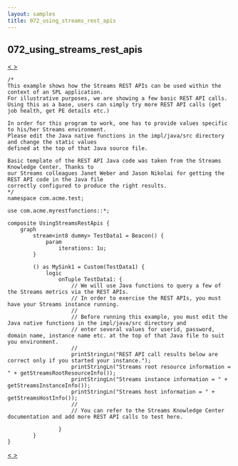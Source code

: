 ```yaml
---
layout: samples
title: 072_using_streams_rest_apis
---
```


## 072_using_streams_rest_apis

<div class="sampleNav"><a class="button" href="../071_java_native_functions_JavaNativeFunctions.spl/"> < </a><a class="button" href="../073_java_operator_fusion_JavaFusion.spl/"> > </a>
</div>

~~~~~~
/*
This example shows how the Streams REST APIs can be used within the context of an SPL application.
For illustrative purposes, we are showing a few basic REST API calls.
Using this as a base, users can simply try more REST API calls (get job health, get PE details etc.)

In order for this program to work, one has to provide values specific to his/her Streams environment.
Please edit the Java native functions in the impl/java/src directory and change the static values
defined at the top of that Java source file.

Basic template of the REST API Java code was taken from the Streams Knowledge Center. Thanks to
our Streams colleagues Janet Weber and Jason Nikolai for getting the REST API code in the Java file
correctly configured to produce the right results.
*/
namespace com.acme.test;

use com.acme.myrestfunctions::*;

composite UsingStreamsRestApis {
	graph
		stream<int8 dummy> TestData1 = Beacon() {
			param
				iterations: 1u;
		}
		
		() as MySink1 = Custom(TestData1) {
			logic
				onTuple TestData1: {
					// We will use Java functions to query a few of the Streams metrics via the REST APIs.
					// In order to exercise the REST APIs, you must have your Streams instance running.
					//
					// Before running this example, you must edit the Java native functions in the impl/java/src directory and
					// enter several values for userid, password, domain name, instance name etc. at the top of that Java file to suit you environment.
					//
					printStringLn("REST API call results below are correct only if you started your instance.");
					printStringLn("Streams root resource information = " + getStreamsRootResourceInfo());
					printStringLn("Streams instance information = " + getStreamsInstanceInfo());
					printStringLn("Streams host information = " + getStreamsHostInfo());
					//
					// You can refer to the Streams Knowledge Center documentation and add more REST API calls to test here.
					
				}
		}
}

~~~~~~

<div class="sampleNav"><a class="button" href="../071_java_native_functions_JavaNativeFunctions.spl/"> < </a><a class="button" href="../073_java_operator_fusion_JavaFusion.spl/"> > </a>
</div>

